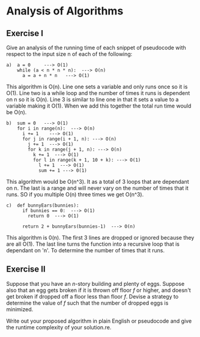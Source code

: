 # Analysis of Algorithms

## Exercise I

Give an analysis of the running time of each snippet of
pseudocode with respect to the input size n of each of the following:

```
a)  a = 0     ---> O(1)
    while (a < n * n * n):  ---> O(n)
      a = a + n * n   ---> O(1)
```
This algorithm is O(n). Line one sets a variable and only runs once so it is O(1). Line two is a while loop and the number of times it runs is dependent on n so it is O(n). Line 3 is similar to line one in that it sets a value to a variable making it O(1). When we add this together the total run time would be O(n).
```
b)  sum = 0   ---> O(1)
    for i in range(n):  ---> O(n)
      i += 1    ---> O(1)
      for j in range(i + 1, n): ---> O(n)
        j += 1  ---> O(1)
        for k in range(j + 1, n): ---> O(n)
          k += 1  ---> O(1)
          for l in range(k + 1, 10 + k): ---> O(1)
            l += 1  ---> O(1)
            sum += 1 ---> 0(1)
```
This algorithm would be O(n^3). It as a total of 3 loops that are dependant on n. The last is a range and will never vary on the number of times that it runs. SO if you multiple O(n) three times we get O(n^3).

```
c)  def bunnyEars(bunnies):
      if bunnies == 0:  ---> O(1)
        return 0  ---> O(1)

      return 2 + bunnyEars(bunnies-1)  ---> O(n)
```
This algorithm is 0(n). The first 3 lines are dropped or ignored because they are all O(1). The last line turns the function into a recursive loop that is dependant on 'n'. To determine the number of times that it runs. 

## Exercise II

Suppose that you have an _n_-story building and plenty of eggs. Suppose also that an egg gets broken if it is thrown off floor _f_ or higher, and doesn't get broken if dropped off a floor less than floor _f_. Devise a strategy to determine the value of _f_ such that the number of dropped eggs is minimized.

Write out your proposed algorithm in plain English or pseudocode and give the runtime complexity of your solution.re.